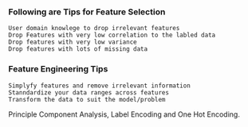 ### Following are Tips for Feature Selection
    User domain knowlege to drop irrelevant features
    Drop Features with very low correlation to the labled data
    Drop features with very low variance
    Drop features with lots of missing data

### Feature Engineering Tips
    Simplyfy features and remove irrelevant information
    Stanndardize your data ranges across features
    Transform the data to suit the model/problem

Principle Component Analysis, Label Encoding and One Hot Encoding.

